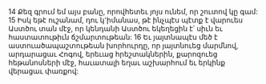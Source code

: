14 Քեզ գրում եմ այս բանը, որովհետեւ յոյս ունեմ, որ շուտով կը գամ: 15 Իսկ եթէ ուշանամ, դու կ՚իմանաս, թէ ինչպէս պէտք է վարուես Աստծու տան մէջ, որ կենդանի Աստծու եկեղեցին է՝ սիւն եւ հաստատութիւն ճշմարտութեան: 16 Եւ յայտնապէս մեծ է աստուածապաշտութեան խորհուրդը, որ յայտնուեց մարմնով, արդարացաւ Հոգով, երեւաց հրեշտակներին, քարոզուեց հեթանոսների մէջ, հաւատալի եղաւ աշխարհում եւ երկինք վերացաւ փառքով:
